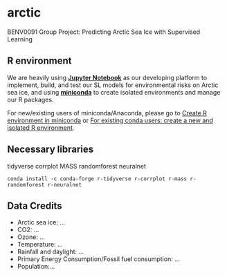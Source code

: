 # arctic
BENV0091 Group Project: Predicting Arctic Sea Ice with Supervised Learning

## R environment
We are heavily using [**Jupyter Notebook**](https://jupyter.org/) as our developing platform to implement, build, and test our SL models for environmental risks on Arctic sea ice, and using [**miniconda**](https://docs.conda.io/en/latest/miniconda.html) to create isolated environments and manage our R packages.

For new/existing users of miniconda/Anaconda, please go to [Create R environment in miniconda](https://github.com/realgjl/r_basic/blob/master/README.md#create-r-environment-in-miniconda) or [For existing conda users: create a new and isolated R environment](https://github.com/realgjl/r_basic/blob/master/README.md#for-existing-conda-users-create-a-new-and-isolated-r-environment).

## Necessary libraries
tidyverse corrplot MASS randomforest neuralnet
```terminal
conda install -c conda-forge r-tidyverse r-corrplot r-mass r-randomforest r-neuralnet
```

## Data Credits
- Arctic sea ice: ...
- CO2: ...
- Ozone: ...
- Temperature: ...
- Rainfall and daylight: ...
- Primary Energy Consumption/Fossil fuel consumption: ...
- Population:...
